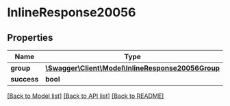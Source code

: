 # InlineResponse20056

## Properties
Name | Type | Description | Notes
------------ | ------------- | ------------- | -------------
**group** | [**\Swagger\Client\Model\InlineResponse20056Group**](InlineResponse20056Group.md) |  | [optional] 
**success** | **bool** |  | [optional] 

[[Back to Model list]](../../README.md#documentation-for-models) [[Back to API list]](../../README.md#documentation-for-api-endpoints) [[Back to README]](../../README.md)

